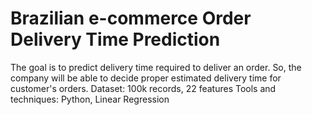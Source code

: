 # Brazilian e-commerce Order Delivery Time Prediction
The goal is to predict delivery time required to deliver an order. So, the company will be able to decide proper estimated delivery time for customer's orders.
Dataset: 100k records, 22 features
Tools and techniques: Python, Linear Regression
